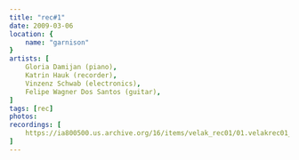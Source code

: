 ```yaml
---
title: "rec#1"
date: 2009-03-06
location: {
    name: "garnison"
}
artists: [
    Gloria Damijan (piano),
    Katrin Hauk (recorder),
    Vinzenz Schwab (electronics),
    Felipe Wagner Dos Santos (guitar),
]
tags: [rec]
photos: 
recordings: [
    https://ia800500.us.archive.org/16/items/velak_rec01/01.velakrec01_damijan-schwab.mp3
]
---
```

